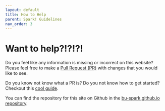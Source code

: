 ```yaml
---
layout: default
title: How to Help
parent: Spark! Guidelines
nav_order: 3
---
```


# Want to help?!?!?!

Do you feel like any information is missing or incorrect on this website?
Please feel free to make a [Pull Request (PR)](https://docs.github.com/en/pull-requests/collaborating-with-pull-requests/proposing-changes-to-your-work-with-pull-requests/about-pull-requests) with changes that you would like to see.

Do you know not know what a PR is?
Do you not know how to get started?
Checkout this [cool guide](https://jarv.is/notes/how-to-pull-request-fork-github/).

You can find the repository for this site on Github in the [bu-spark.github.io repository](https://github.com/BU-Spark/bu-spark.github.io).
